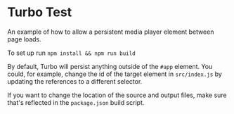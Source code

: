 # Turbo Test

An example of how to allow a persistent media player element between page loads.

To set up run `npm install && npm run build`

By default, Turbo will persist anything outside of the `#app` element. You could, for example, change the id of the target element in `src/index.js` by updating the references to a different selector.

If you want to change the location of the source and output files, make sure that's reflected in the `package.json` build script.
